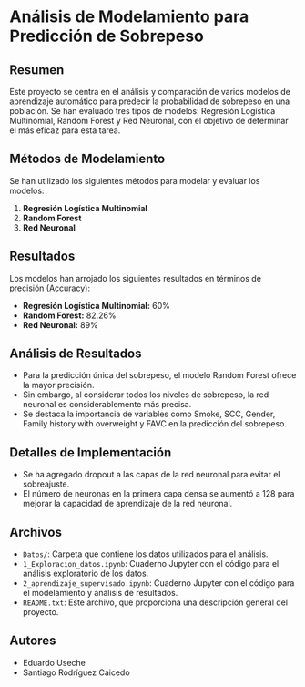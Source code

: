 # Análisis de Modelamiento para Predicción de Sobrepeso

## Resumen
Este proyecto se centra en el análisis y comparación de varios modelos de aprendizaje automático para predecir la probabilidad de sobrepeso en una población. Se han evaluado tres tipos de modelos: Regresión Logística Multinomial, Random Forest y Red Neuronal, con el objetivo de determinar el más eficaz para esta tarea.

## Métodos de Modelamiento
Se han utilizado los siguientes métodos para modelar y evaluar los modelos:

1. **Regresión Logística Multinomial**
2. **Random Forest**
3. **Red Neuronal**

## Resultados
Los modelos han arrojado los siguientes resultados en términos de precisión (Accuracy):

- **Regresión Logística Multinomial:** 60%
- **Random Forest:** 82.26%
- **Red Neuronal:** 89%

## Análisis de Resultados
- Para la predicción única del sobrepeso, el modelo Random Forest ofrece la mayor precisión.
- Sin embargo, al considerar todos los niveles de sobrepeso, la red neuronal es considerablemente más precisa.
- Se destaca la importancia de variables como Smoke, SCC, Gender, Family history with overweight y FAVC en la predicción del sobrepeso.

## Detalles de Implementación
- Se ha agregado dropout a las capas de la red neuronal para evitar el sobreajuste.
- El número de neuronas en la primera capa densa se aumentó a 128 para mejorar la capacidad de aprendizaje de la red neuronal.

## Archivos
- `Datos/`: Carpeta que contiene los datos utilizados para el análisis.
- `1_Exploracion_datos.ipynb`: Cuaderno Jupyter con el código para el análisis exploratorio de los datos.
- `2_aprendizaje_supervisado.ipynb`: Cuaderno Jupyter con el código para el modelamiento y análisis de resultados.
- `README.txt`: Este archivo, que proporciona una descripción general del proyecto.

## Autores
- Eduardo Useche
- Santiago Rodríguez Caicedo
